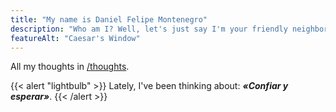```yaml
---
title: "My name is Daniel Felipe Montenegro"
description: "Who am I? Well, let's just say I'm your friendly neighborhood software engineer."
featureAlt: "Caesar's Window"
---
```


All my thoughts in [/thoughts](/thoughts).

{{< alert "lightbulb" >}}
Lately, I've been thinking about: ***«Confiar y esperar»***.
{{< /alert >}}
